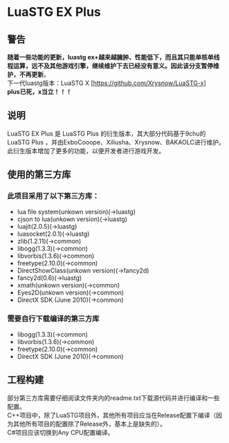 # LuaSTG EX Plus  
  
## 警告  
**随着一些功能的更新，luastg ex+越来越臃肿、性能低下，而且其只能单核单线程运算，远不及其他游戏引擎，继续维护下去已经没有意义。因此该分支暂停维护，不再更新**。  
下一代luastg版本：LuaSTG X [https://github.com/Xrysnow/LuaSTG-x]  
**plus已死，x当立！！！**  
  
## 说明  
  
LuaSTG EX Plus 是 LuaSTG Plus 的衍生版本，其大部分代码基于9chu的 LuaSTG Plus ，并由ExboCooope、Xiliusha、Xrysnow、BAKAOLC进行维护。此衍生版本增加了更多的功能，以便开发者进行游戏开发。  
  
## 使用的第三方库  
  
### 此项目采用了以下第三方库：  
  
* lua file system(unkown version)(->luastg)  
* cjson to lua(unkown version)(->luastg)  
* luajit(2.0.5)(->luastg)  
* luasocket(2.0.1)(->luastg)  
* zlib(1.2.11)(->common)  
* libogg(1.3.3)(->common)  
* libvorbis(1.3.6)(->common)  
* freetype(2.10.0)(->common)  
* DirectShowClass(unkown version)(->fancy2d)  
* fancy2d(0.6)(->luastg)  
* xmath(unkown version)(->common)  
* Eyes2D(unkown version)(->common)  
* DirectX SDK (June 2010)(->common)  
  
### 需要自行下载编译的第三方库  
  
* libogg(1.3.3)(->common)  
* libvorbis(1.3.6)(->common)  
* freetype(2.10.0)(->common)  
* DirectX SDK (June 2010)(->common)  
  
## 工程构建  
  
部分第三方库需要仔细阅读文件夹内的readme.txt下载源代码并进行编译和一些配置。  
C++项目中，除了LuaSTG项目外，其他所有项目应当在Release配置下编译（因为其他所有项目的配置除了Release外，基本上是缺失的）。  
C#项目应该切换到Any CPU配置编译。  
  
